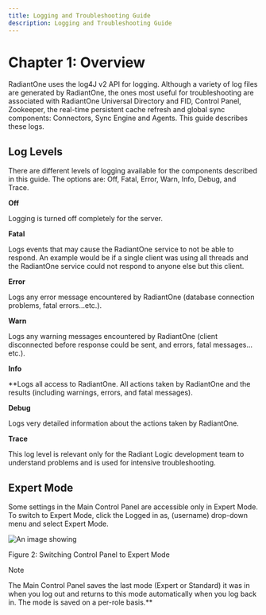 ```yaml
---
title: Logging and Troubleshooting Guide
description: Logging and Troubleshooting Guide
---
```



# Chapter 1: Overview

RadiantOne uses the log4J v2 API for logging.
Although a variety of log files are generated by RadiantOne, the ones most useful for troubleshooting are associated with RadiantOne Universal Directory and FID, Control Panel, Zookeeper, the real-time persistent cache refresh and global sync components: Connectors, Sync Engine and Agents. This guide describes these logs.

## Log Levels

There are different levels of logging available for the components described in this guide. The options are: Off, Fatal, Error, Warn, Info, Debug, and Trace.

**Off**

Logging is turned off completely for the server.

**Fatal**

Logs events that may cause the RadiantOne service to not be able to respond.  An example would be if a single client was using all threads and the RadiantOne service could not respond to anyone else but this client.

**Error**

Logs any error message encountered by RadiantOne (database connection problems, fatal errors…etc.).

**Warn**

Logs any warning messages encountered by RadiantOne (client disconnected before response could be sent, and errors, fatal messages…etc.).

**Info**

**Logs all access to RadiantOne.  All actions taken by RadiantOne and the results (including warnings, errors, and fatal messages).

**Debug**

Logs very detailed information about the actions taken by RadiantOne.

**Trace**

This log level is relevant only for the Radiant Logic development team to understand problems and is used for intensive troubleshooting.
 

## Expert Mode

Some settings in the Main Control Panel are accessible only in Expert Mode. To switch to Expert Mode, click the Logged in as, (username) drop-down menu and select Expert Mode. 

![An image showing ](Media/expert-mode.jpg)

Figure 2: Switching Control Panel to Expert Mode

>[!note] 
>The Main Control Panel saves the last mode (Expert or Standard) it was in when you log out and returns to this mode automatically when you log back in. The mode is saved on a per-role basis.**
